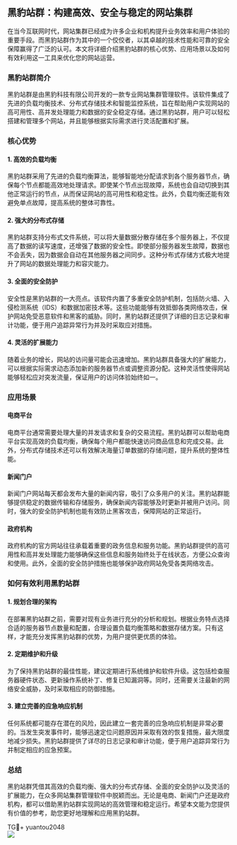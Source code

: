 ## 黑豹站群：构建高效、安全与稳定的网站集群

在当今互联网时代，网站集群已经成为许多企业和机构提升业务效率和用户体验的重要手段。而黑豹站群作为其中的一个佼佼者，以其卓越的技术性能和可靠的安全保障赢得了广泛的认可。本文将详细介绍黑豹站群的核心优势、应用场景以及如何有效利用这一工具来优化您的网站运营。

### 黑豹站群简介

黑豹站群是由黑豹科技有限公司开发的一款专业网站集群管理软件。该软件集成了先进的负载均衡技术、分布式存储技术和智能监控系统，旨在帮助用户实现网站的高可用性、高并发处理能力和数据的安全稳定存储。通过黑豹站群，用户可以轻松搭建和管理多个网站，并且能够根据实际需求进行灵活配置和扩展。

### 核心优势

#### 1. 高效的负载均衡

黑豹站群采用了先进的负载均衡算法，能够智能地分配请求到各个服务器节点，确保每个节点都能高效地处理请求。即使某个节点出现故障，系统也会自动切换到其他正常运行的节点，从而保证网站的高可用性和稳定性。此外，负载均衡还能有效避免单点故障，提高系统的整体可靠性。

#### 2. 强大的分布式存储

黑豹站群支持分布式文件系统，可以将大量数据分散存储在多个服务器上，不仅提高了数据的读写速度，还增强了数据的安全性。即使部分服务器发生故障，数据也不会丢失，因为数据会自动在其他服务器之间同步。这种分布式存储方式极大地提升了网站的数据处理能力和容灾能力。

#### 3. 全面的安全防护

安全性是黑豹站群的一大亮点。该软件内置了多重安全防护机制，包括防火墙、入侵检测系统（IDS）和数据加密技术等。这些功能能够有效抵御各类网络攻击，保护网站免受恶意软件和黑客的威胁。同时，黑豹站群还提供了详细的日志记录和审计功能，便于用户追踪异常行为并及时采取应对措施。

#### 4. 灵活的扩展能力

随着业务的增长，网站的访问量可能会迅速增加。黑豹站群具备强大的扩展能力，可以根据实际需求动态添加新的服务器节点或调整资源分配。这种灵活性使得网站能够轻松应对突发流量，保证用户的访问体验始终如一。

### 应用场景

#### 电商平台

电商平台通常需要处理大量的并发请求和复杂的交易流程。黑豹站群可以帮助电商平台实现高效的负载均衡，确保每个用户都能快速访问商品信息和完成交易。此外，分布式存储技术还可以有效解决海量订单数据的存储问题，提升系统的整体性能。

#### 新闻门户

新闻门户网站每天都会发布大量的新闻内容，吸引了众多用户的关注。黑豹站群能够提供稳定的数据传输和存储服务，确保新闻内容能够及时更新并被用户访问。同时，强大的安全防护机制也能有效防止黑客攻击，保障网站的正常运行。

#### 政府机构

政府机构的官方网站往往承载着重要的政务信息和服务功能。黑豹站群提供的高可用性和高并发处理能力能够确保这些信息和服务始终处于在线状态，方便公众查询和使用。此外，全面的安全防护措施也能够保护政府网站免受各类网络攻击。

### 如何有效利用黑豹站群

#### 1. 规划合理的架构

在部署黑豹站群之前，需要对现有业务进行充分的分析和规划。根据业务特点选择合适的服务器节点数量和配置，合理设置负载均衡策略和数据存储方案。只有这样，才能充分发挥黑豹站群的优势，为用户提供更优质的体验。

#### 2. 定期维护和升级

为了保持黑豹站群的最佳性能，建议定期进行系统维护和软件升级。这包括检查服务器硬件状态、更新操作系统补丁、修复已知漏洞等。同时，还需要关注最新的网络安全威胁，及时采取相应的防御措施。

#### 3. 建立完善的应急响应机制

任何系统都可能存在潜在的风险，因此建立一套完善的应急响应机制是非常必要的。当发生突发事件时，能够迅速定位问题原因并采取有效的恢复措施，最大限度地减少损失。黑豹站群提供了详尽的日志记录和审计功能，便于用户追踪异常行为并制定相应的应急预案。

### 总结

黑豹站群凭借其高效的负载均衡、强大的分布式存储、全面的安全防护以及灵活的扩展能力，在众多网站集群管理软件中脱颖而出。无论是电商、新闻门户还是政府机构，都可以借助黑豹站群实现网站的高效管理和稳定运行。希望本文能为您提供有价值的参考，助您更好地理解和应用黑豹站群。

TG💪+ yuantou2048  
![](https://github.com/user-attachments/assets/42a5a4a5-fea9-4a1d-8aa0-73e57e430cca)
